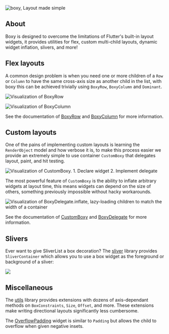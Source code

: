 ![boxy, Layout made simple](https://i.tst.sh/zncIM.png)

## About

Boxy is designed to overcome the limitations of Flutter's built-in layout widgets, it provides utilities for flex,
custom multi-child layouts, dynamic widget inflation, slivers, and more!

## Flex layouts

A common design problem is when you need one or more children of a `Row` or `Column` to have the same cross-axis size
as another child in the list, with boxy this can be achieved trivially using `BoxyRow`, `BoxyColumn` and `Dominant`.

![Visualization of BoxyRow](https://i.tst.sh/WDmbR.png)

![Visualization of BoxyColumn](https://i.tst.sh/FdoiA.png)

See the documentation of [BoxyRow](https://pub.dev/documentation/boxy/latest/flex/BoxyRow-class.html) and
[BoxyColumn](https://pub.dev/documentation/boxy/latest/flex/BoxyColumn-class.html) for more information.

## Custom layouts

One of the pains of implementing custom layouts is learning the `RenderObject` model and how verbose it is, to make this
process easier we provide an extremely simple to use container `CustomBoxy` that delegates layout, paint, and hit
testing.

![Visualization of CustomBoxy. 1. Declare widget 2. Implement delegate](https://i.tst.sh/e0M7b.png)

The most powerful feature of `CustomBoxy` is the ability to inflate arbitrary widgets at layout time, this means widgets
can depend on the size of others, something previously impossible without hacky workarounds.

![Visualization of BoxyDelegate.inflate, lazy-loading children to match the width of a container](https://i.tst.sh/sYQHo.png)

See the documentation of [CustomBoxy](https://pub.dev/documentation/boxy/latest/boxy/CustomBoxy-class.html) and
[BoxyDelegate](https://pub.dev/documentation/boxy/latest/boxy/BoxyDelegate-class.html) for more information.

## Slivers

Ever want to give SliverList a box decoration? The [sliver](https://pub.dev/documentation/boxy/latest/sliver) library
provides `SliverContainer` which allows you to use a box widget as the foreground or background of a sliver:

![](https://i.tst.sh/iiyrk.png)

## Miscellaneous

The [utils](https://pub.dev/documentation/boxy/latest/utils/utils-library.html) library provides extensions with dozens
of axis-dependant methods on `BoxConstraints`, `Size`, `Offset`, and more. These extensions make writing directional
layouts significantly less cumbersome.

The [OverflowPadding](https://pub.dev/documentation/boxy/latest/padding/OverflowPadding-class.html) widget is similar to
`Padding` but allows the child to overflow when given negative insets.